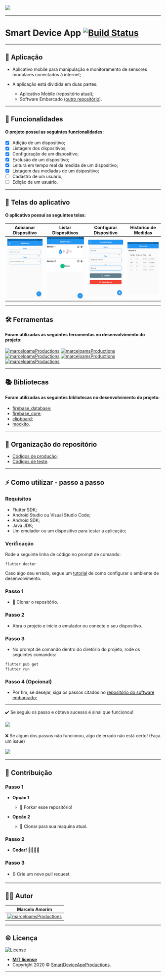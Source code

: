 <img src="https://github.com/marceloams/smart-device-app/blob/master/assets/images/header-readme.png" >

---

# Smart Device App [![Build Status](https://travis-ci.com/marceloams/smart-device-app.svg?branch=master)](https://travis-ci.com/marceloams/smart-device-app)

---

## 📱 Aplicação 

- Aplicativo mobile para manipulação e monitoramento de sensores modulares conectados à internet;

- A aplicação está dividida em duas partes: 
  - Aplicativo Mobile (repositório atual);
  - Software Embarcado ([outro repositório](https://github.com/marceloams/smart-device)).

---

## 📝 Funcionalidades 

#### O projeto possuí as seguintes funcionalidades:

- [x] Adição de um dispositivo;
- [x] Listagem dos dispositivos;
- [x] Configuração de um dispositivo;
- [x] Exclusão de um dispositivo;
- [x] Leitura em tempo real da medida de um dispositivo;
- [x] Listagem das mediadas de um dsipositivo;
- [ ] Cadastro de um usuário;
- [ ] Edição de um usuário.

---

## 📲 Telas do aplicativo

#### O aplicativo possuí as seguintes telas:

| **Adicionar Dispositivo** | **Listar Dispositivos** | **Configurar Dispositivo** | **Histórico de Medidas** |
| :---: |:---:| :---:| :---:|
|![marceloamsProductions](https://github.com/marceloams/smart-device/blob/master/assets/app1.png)|![marceloamsProductions](https://github.com/marceloams/smart-device/blob/master/assets/app2.png) | ![marceloamsProductions](https://github.com/marceloams/smart-device/blob/master/assets/app3.png) | ![marceloamsProductions](https://github.com/marceloams/smart-device/blob/master/assets/app4.png) |


---

## 🛠️ Ferramentas 

#### Foram utilizadas as seguintes ferramentas no desenvolvimento do projeto:

[![marceloamsProductions](http://img.shields.io/badge/-Dart-0175C2?style=flat&logo=Dart&logoColor=white)](https://dart.dev/)
[![marceloamsProductions](https://img.shields.io/badge/-Flutter-3a495d?style=flat&logo=flutter&logoColor=67b7f7)](http://flutter.dev)
[![marceloamsProductions](http://img.shields.io/badge/-Android%20Studio-3DDC84?style=flat&logo=Android%20Studio&logoColor=black)](https://developer.android.com/studio)
[![marceloamsProductions](https://img.shields.io/badge/-Firebase-3a495d?style=flat&logo=Firebase&logoColor=FFCA28)](https://firebase.google.com/)
[![marceloamsProductions](https://img.shields.io/badge/-Travis-B10000?style=flat&logo=Travis)](https://travis-ci.org/)

---

## 📚 Bibliotecas 

#### Foram utilizadas as seguintes bibliotecas no desenvolvimento do projeto:

- <a href="https://pub.dev/packages/firebase_database" target="_blank">firebase_database</a>;
- <a href="https://pub.dev/packages/firebase_core" target="_blank">firebase_core</a>;
- <a href="https://pub.dev/packages/clipboard" target="_blank">clipboard</a>;
- <a href="https://pub.dev/packages/mockito" target="_blank">mockito</a>.

---

## 📁 Organização do repositório

- <a href="https://github.com/marceloams/smart-device-app/tree/master/lib" target="_blank">Códigos de produção</a>;
- <a href="https://github.com/marceloams/smart-device-app/tree/master/test" target="_blank">Códigos de teste</a>.

---

## ⚡ Como utilizar - passo a passo

### Requisitos

  - Flutter SDK;
  - Android Studio ou Visual Studio Code;
  - Android SDK;
  - Java JDK;
  - Um emulador ou um dispositivo para testar a aplicação;
 
### Verificação 

Rode a seguinte linha de código no prompt de comando:

```
flutter doctor
```

Caso algo deu errado, segue um [tutorial](https://www.treinaweb.com.br/blog/configurando-ambiente-de-desenvolvimento-flutter/) de como configurar o ambiente de desenvolvimento.
  
### Passo 1

  - 👯 Clonar o repositório.

### Passo 2

  - Abra o projeto e inicie o emulador ou conecte o seu dispositivo.
 
### Passo 3

- No prompt de comando dentro do diretório do projeto, rode os seguintes comandos:

```
flutter pub get
flutter run
```

 ### Passo 4 (Opcional)
 
 - Por fim, se desejar, siga os passos citados no [repositório do software embarcado](https://github.com/marceloams/smart-device);
 
---
 
✔️ Se seguiu os passo e obteve sucesso é sinal que funcionou!
<br>
<br>
<img src="https://media.giphy.com/media/nDSlfqf0gn5g4/giphy.gif">
<br>
<br>
❌ Se algum dos passos não funcionou, algo de errado não está certo! (Faça um issue)
<br>
<br>
<img src="https://media.giphy.com/media/wofftnAdDtx4s/giphy.gif">

---

## 🔨 Contribuição

### Passo 1

- **Opção 1**
    - 🍴 Forkar esse repositório!

- **Opção 2**
    - 👯 Clonar para sua maquina atual.

### Passo 2

- **Codar!** 👨‍💻👩‍💻

### Passo 3

- 🔃 Crie um novo pull request.

 ---
 
 ## 👨‍💻 Autor


| **Marcelo Amorim** |
| :---: |
| [![marceloamsProductions](https://avatars1.githubusercontent.com/u/63866348?&v=4&s=200)](https://github.com/marceloams) |

---
 
 ## ©️ Licença

[![License](http://img.shields.io/:license-mit-blue.svg?style=flat-square)](http://badges.mit-license.org)

- **[MIT license](http://opensource.org/licenses/mit-license.php)**
- Copyright 2020 © <a href="https://github.com/marceloams/smart-device-app" target="_blank">SmartDeviceAppProductions</a>.

---

